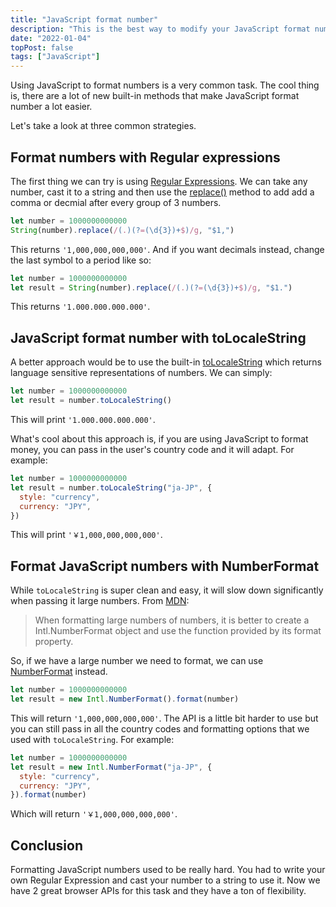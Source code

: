 ```yaml
---
title: "JavaScript format number"
description: "This is the best way to modify your JavaScript format number. Add decimals or commas to a long number for currencies or units."
date: "2022-01-04"
topPost: false
tags: ["JavaScript"]
---
```


Using JavaScript to format numbers is a very common task. The cool thing is, there are a lot of new built-in methods that make JavaScript format number a lot easier.

Let's take a look at three common strategies.

## Format numbers with Regular expressions

The first thing we can try is using [Regular Expressions](https://developer.mozilla.org/en-US/docs/Web/JavaScript/Guide/Regular_Expressions). We can take any number, cast it to a string and then use the [replace()](https://developer.mozilla.org/en-US/docs/Web/JavaScript/Reference/Global_Objects/String/replace) method to add add a comma or decmial after every group of 3 numbers.

```javascript
let number = 1000000000000
String(number).replace(/(.)(?=(\d{3})+$)/g, "$1,")
```

This returns `'1,000,000,000,000'`. And if you want decimals instead, change the last symbol to a period like so:

```javascript
let number = 1000000000000
let result = String(number).replace(/(.)(?=(\d{3})+$)/g, "$1.")
```

This returns `'1.000.000.000.000'`.

## JavaScript format number with toLocaleString

A better approach would be to use the built-in [toLocaleString](https://developer.mozilla.org/en-US/docs/Web/JavaScript/Reference/Global_Objects/Number/toLocaleString) which returns language sensitive representations of numbers. We can simply:

```javascript
let number = 1000000000000
let result = number.toLocaleString()
```

This will print `'1.000.000.000.000'`.

What's cool about this approach is, if you are using JavaScript to format money, you can pass in the user's country code and it will adapt. For example:

```javascript
let number = 1000000000000
let result = number.toLocaleString("ja-JP", {
  style: "currency",
  currency: "JPY",
})
```

This will print `'￥1,000,000,000,000'`.

## Format JavaScript numbers with NumberFormat

While `toLocaleString` is super clean and easy, it will slow down significantly when passing it large numbers. From [MDN](https://developer.mozilla.org/en-US/docs/Web/JavaScript/Reference/Global_Objects/Number/toLocaleString):

> When formatting large numbers of numbers, it is better to create a Intl.NumberFormat object and use the function provided by its format property.

So, if we have a large number we need to format, we can use [NumberFormat](https://developer.mozilla.org/en-US/docs/Web/JavaScript/Reference/Global_Objects/Intl/NumberFormat) instead.

```javascript
let number = 1000000000000
let result = new Intl.NumberFormat().format(number)
```

This will return `'1,000,000,000,000'`. The API is a little bit harder to use but you can still pass in all the country codes and formatting options that we used with `toLocaleString`. For example:

```javascript
let number = 1000000000000
let result = new Intl.NumberFormat("ja-JP", {
  style: "currency",
  currency: "JPY",
}).format(number)
```

Which will return `'￥1,000,000,000,000'`.

## Conclusion

Formatting JavaScript numbers used to be really hard. You had to write your own Regular Expression and cast your number to a string to use it. Now we have 2 great browser APIs for this task and they have a ton of flexibility.
